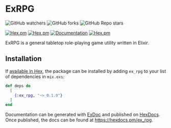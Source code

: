 # ExRPG

![GitHub watchers](https://img.shields.io/github/watchers/qmalcolm/ex_rpg?style=social)
![GitHub forks](https://img.shields.io/github/forks/qmalcolm/ex_rpg?style=social)
![GitHub Repo stars](https://img.shields.io/github/stars/qmalcolm/ex_rpg?style=social)

[![Hex.pm](https://img.shields.io/hexpm/v/ex_rpg)](https://hex.pm/packages/ex_rpg)
[![Hex.pm](https://img.shields.io/hexpm/dt/ex_rpg)](https://hex.pm/packages/ex_rpg)
[![Documentation](https://img.shields.io/badge/documentation-gray)](https://hexdocs.pm/ex_rpg)
[![Hex.pm](https://img.shields.io/hexpm/l/ex_rpg)](https://github.com/QMalcolm/ex_rpg/blob/main/LICENSE)

ExRPG is a general tabletop role-playing game utility written in Elixir.

## Installation

If [available in Hex](https://hex.pm/docs/publish), the package can be installed
by adding `ex_rpg` to your list of dependencies in `mix.exs`:

```elixir
def deps do
  [
    {:ex_rpg, "~> 0.1.0"}
  ]
end
```

Documentation can be generated with [ExDoc](https://github.com/elixir-lang/ex_doc)
and published on [HexDocs](https://hexdocs.pm). Once published, the docs can
be found at <https://hexdocs.pm/ex_rpg>.

